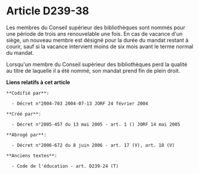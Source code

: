 # Article D239-38

Les membres du Conseil supérieur des bibliothèques sont nommés pour une période de trois ans renouvelable une fois. En cas de
vacance d'un siège, un nouveau membre est désigné pour la durée du mandat restant à courir, sauf si la vacance intervient
moins de six mois avant le terme normal du mandat.

Lorsqu'un membre du Conseil supérieur des bibliothèques perd la qualité au titre de laquelle il a été nommé, son mandat prend
fin de plein droit.

**Liens relatifs à cet article**

	**Codifié par**:

	  - Décret n°2004-703 2004-07-13 JORF 24 février 2004

	**Créé par**:

	  - Décret n°2005-457 du 13 mai 2005 - art. 1 () JORF 14 mai 2005

	**Abrogé par**:

	  - Décret n°2006-672 du 8 juin 2006 - art. 17 (V), art. 18 (V)

	**Anciens textes**:

	  - Code de l'éducation - art. D239-24 (T)
